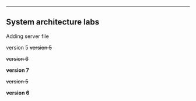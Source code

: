 ------------------------------------
System architecture labs
------------------------------------

Adding server file

version 5
~~version 5~~

~~version 6~~

**version 7**

~~version 5~~

**version 6**
